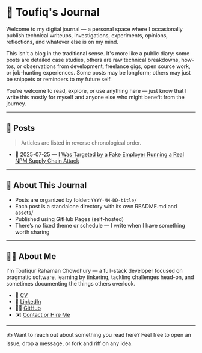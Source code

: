 # 📓 Toufiq's Journal

Welcome to my digital journal — a personal space where I occasionally publish technical writeups, investigations, experiments, opinions, reflections, and whatever else is on my mind.

This isn't a blog in the traditional sense. It's more like a public diary: some posts are detailed case studies, others are raw technical breakdowns, how-tos, or observations from development, freelance gigs, open source work, or job-hunting experiences. Some posts may be longform; others may just be snippets or reminders to my future self.

You're welcome to read, explore, or use anything here — just know that I write this mostly for myself and anyone else who might benefit from the journey.

---

## 📘 Posts

> Articles are listed in reverse chronological order.

- 📅 2025-07-25 — [I Was Targeted by a Fake Employer Running a Real NPM Supply Chain Attack](./2025-07-25-npm-attack/)

<!-- Future entries will appear here -->
<!-- Example:
- 📅 2025-MM-DD — [Breaking Down BONSAI: A Hybrid Proof System](./2025-08-20-breaking-down-bonsai/) -->

---

## 🧭 About This Journal

- Posts are organized by folder: `YYYY-MM-DD-title/`
- Each post is a standalone directory with its own README.md and assets/
- Published using GitHub Pages (self-hosted)
- There’s no fixed theme or schedule — I write when I have something worth sharing

---

## 🧑‍💻 About Me

I'm Toufiqur Rahaman Chowdhury — a full-stack developer focused on pragmatic software, learning by tinkering, tackling challenges head-on, and sometimes documenting the things others overlook.

- 🔗 [CV](https://aliens.github.io/cv)
- 💼 [LinkedIn](https://www.linkedin.com/in/toufiq/)
- 🧑‍🚀 [GitHub](https://github.com/alien45)
- ✉️ [Contact or Hire Me](https://alien45.github.io/cv/Toufiqur_Chowdhury_CV.pdf)

---

✍️ Want to reach out about something you read here? Feel free to open an issue, drop a message, or fork and riff on any idea.

<link rel="stylesheet" href="assets/style.css" />
